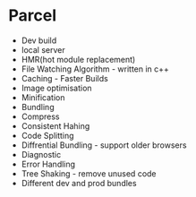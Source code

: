 # Parcel
 - Dev build
 - local server
 - HMR(hot module replacement)
 - File Watching Algorithm - written in c++
 - Caching - Faster Builds
 - Image optimisation
 - Minification
 - Bundling
 - Compress
 - Consistent Hahing
 - Code Splitting
 - Diffrential Bundling - support older browsers
 - Diagnostic
 - Error Handling
 - Tree Shaking - remove unused code
 - Different dev and prod bundles